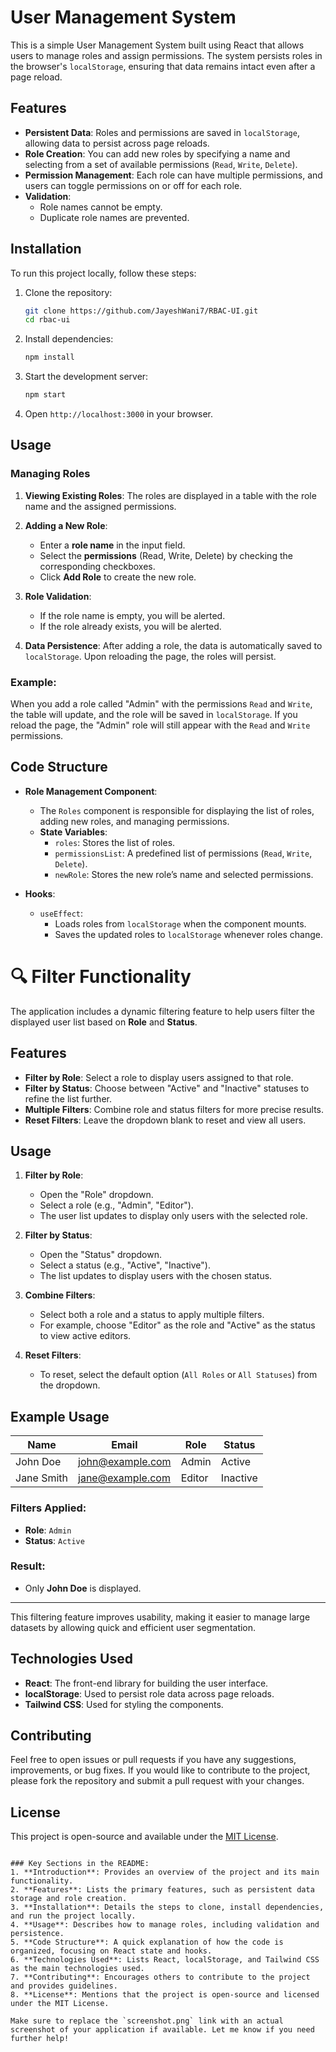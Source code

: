 # User Management System

This is a simple User Management System built using React that allows users to manage roles and assign permissions. The system persists roles in the browser's `localStorage`, ensuring that data remains intact even after a page reload.

## Features

- **Persistent Data**: Roles and permissions are saved in `localStorage`, allowing data to persist across page reloads.
- **Role Creation**: You can add new roles by specifying a name and selecting from a set of available permissions (`Read`, `Write`, `Delete`).
- **Permission Management**: Each role can have multiple permissions, and users can toggle permissions on or off for each role.
- **Validation**: 
  - Role names cannot be empty.
  - Duplicate role names are prevented.

## Installation

To run this project locally, follow these steps:

1. Clone the repository:

   ```bash
   git clone https://github.com/JayeshWani7/RBAC-UI.git
   cd rbac-ui
   ```

2. Install dependencies:

   ```bash
   npm install
   ```

3. Start the development server:

   ```bash
   npm start
   ```

4. Open `http://localhost:3000` in your browser.

## Usage

### Managing Roles

1. **Viewing Existing Roles**: The roles are displayed in a table with the role name and the assigned permissions.
   
2. **Adding a New Role**:
   - Enter a **role name** in the input field.
   - Select the **permissions** (Read, Write, Delete) by checking the corresponding checkboxes.
   - Click **Add Role** to create the new role.

3. **Role Validation**:
   - If the role name is empty, you will be alerted.
   - If the role already exists, you will be alerted.

4. **Data Persistence**: After adding a role, the data is automatically saved to `localStorage`. Upon reloading the page, the roles will persist.

### Example:
When you add a role called "Admin" with the permissions `Read` and `Write`, the table will update, and the role will be saved in `localStorage`. If you reload the page, the "Admin" role will still appear with the `Read` and `Write` permissions.

## Code Structure

- **Role Management Component**: 
   - The `Roles` component is responsible for displaying the list of roles, adding new roles, and managing permissions.
   - **State Variables**:
     - `roles`: Stores the list of roles.
     - `permissionsList`: A predefined list of permissions (`Read`, `Write`, `Delete`).
     - `newRole`: Stores the new role’s name and selected permissions.

- **Hooks**:
   - `useEffect`: 
     - Loads roles from `localStorage` when the component mounts.
     - Saves the updated roles to `localStorage` whenever roles change.
    
# 🔍 Filter Functionality

The application includes a dynamic filtering feature to help users filter the displayed user list based on **Role** and **Status**.

## Features

- **Filter by Role**: Select a role to display users assigned to that role.
- **Filter by Status**: Choose between "Active" and "Inactive" statuses to refine the list further.
- **Multiple Filters**: Combine role and status filters for more precise results.
- **Reset Filters**: Leave the dropdown blank to reset and view all users.

## Usage

1. **Filter by Role**:
   - Open the "Role" dropdown.
   - Select a role (e.g., "Admin", "Editor").
   - The user list updates to display only users with the selected role.

2. **Filter by Status**:
   - Open the "Status" dropdown.
   - Select a status (e.g., "Active", "Inactive").
   - The list updates to display users with the chosen status.

3. **Combine Filters**:
   - Select both a role and a status to apply multiple filters.
   - For example, choose "Editor" as the role and "Active" as the status to view active editors.

4. **Reset Filters**:
   - To reset, select the default option (`All Roles` or `All Statuses`) from the dropdown.

## Example Usage

| **Name**    | **Email**           | **Role**   | **Status**   |
|-------------|---------------------|------------|--------------|
| John Doe    | john@example.com    | Admin      | Active       |
| Jane Smith  | jane@example.com    | Editor     | Inactive     |

### Filters Applied:
- **Role**: `Admin`
- **Status**: `Active`

### Result:
- Only **John Doe** is displayed.

---

This filtering feature improves usability, making it easier to manage large datasets by allowing quick and efficient user segmentation.


## Technologies Used

- **React**: The front-end library for building the user interface.
- **localStorage**: Used to persist role data across page reloads.
- **Tailwind CSS**: Used for styling the components.


## Contributing

Feel free to open issues or pull requests if you have any suggestions, improvements, or bug fixes. If you would like to contribute to the project, please fork the repository and submit a pull request with your changes.

## License

This project is open-source and available under the [MIT License](LICENSE).
```

### Key Sections in the README:
1. **Introduction**: Provides an overview of the project and its main functionality.
2. **Features**: Lists the primary features, such as persistent data storage and role creation.
3. **Installation**: Details the steps to clone, install dependencies, and run the project locally.
4. **Usage**: Describes how to manage roles, including validation and persistence.
5. **Code Structure**: A quick explanation of how the code is organized, focusing on React state and hooks.
6. **Technologies Used**: Lists React, localStorage, and Tailwind CSS as the main technologies used.
7. **Contributing**: Encourages others to contribute to the project and provides guidelines.
8. **License**: Mentions that the project is open-source and licensed under the MIT License.

Make sure to replace the `screenshot.png` link with an actual screenshot of your application if available. Let me know if you need further help!
